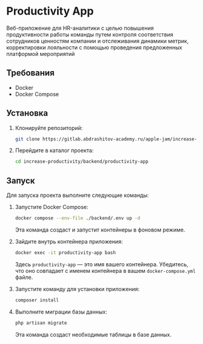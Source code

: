 # Productivity App

Веб-приложение для HR-аналитики с целью повышения продуктивности работы команды путем контроля соответствия сотрудников ценностям компании и отслеживания динамики метрик, корректировки лояльности с помощью проведения предложенных платформой мероприятий

## Требования

- Docker
- Docker Compose

## Установка

1. Клонируйте репозиторий:

   ```bash
   git clone https://gitlab.abdrashitov-academy.ru/apple-jam/increase-productivity.git
   ```

2. Перейдите в каталог проекта:

   ```bash
   cd increase-productivity/backend/productivity-app
   ```

## Запуск

Для запуска проекта выполните следующие команды:

1. Запустите Docker Compose:

   ```bash
   docker compose --env-file ./backend/.env up -d
   ```

   Эта команда создаст и запустит контейнеры в фоновом режиме.

2. Зайдите внутрь контейнера приложения:

   ```bash
   docker exec -it productivity-app bash
   ```

   Здесь `productivity-app` — это имя вашего контейнера. Убедитесь, что оно совпадает с именем контейнера в вашем `docker-compose.yml` файле.

3. Запустите команду для установки приложения:

   ```bash
   composer install
   ```

4. Выполните миграции базы данных:

   ```bash
   php artisan migrate
   ```

   Эта команда создаст необходимые таблицы в базе данных.

